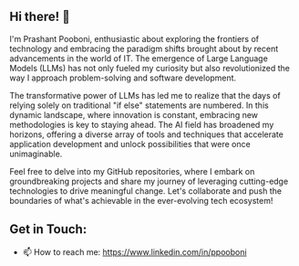 ## Hi there! 👋
  I'm Prashant Pooboni, enthusiastic about exploring the frontiers of technology and embracing the paradigm shifts brought about by recent advancements in the world of IT. The emergence of Large Language Models (LLMs) has not only fueled my curiosity but also revolutionized the way I approach problem-solving and software development.

The transformative power of LLMs has led me to realize that the days of relying solely on traditional "if else" statements are numbered. In this dynamic landscape, where innovation is constant, embracing new methodologies is key to staying ahead. The AI field has broadened my horizons, offering a diverse array of tools and techniques that accelerate application development and unlock possibilities that were once unimaginable.

Feel free to delve into my GitHub repositories, where I embark on groundbreaking projects and share my journey of leveraging cutting-edge technologies to drive meaningful change. Let's collaborate and push the boundaries of what's achievable in the ever-evolving tech ecosystem!

## Get in Touch:
- 📫 How to reach me: https://www.linkedin.com/in/ppooboni
  
<!--
**mailtopk/mailtopk** is a ✨ _special_ ✨ repository because its `README.md` (this file) appears on your GitHub profile.

Here are some ideas to get you started:

- 🔭 I’m currently working on ...
- 🌱 I’m currently learning ...
- 👯 I’m looking to collaborate on ...
- 🤔 I’m looking for help with ...
- 💬 Ask me about ...
- 📫 How to reach me: ...
- 😄 Pronouns: ...
- ⚡ Fun fact: ...
-->
